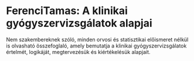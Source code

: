 # FerenciTamas: A klinikai gyógyszervizsgálatok alapjai

Nem szakembereknek szóló, minden orvosi és statisztikai előismeret nélkül is olvasható összefoglaló, amely bemutatja a klinikai gyógyszervizsgálatok értelmét, logikáját, megtervezésük és kiértékelésük alapjait.
